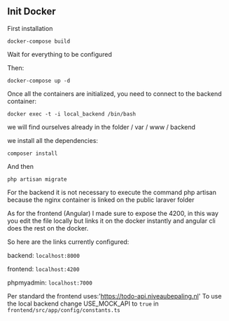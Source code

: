 ## Init Docker


First installation

`docker-compose build`

Wait for everything to be configured

Then:

`docker-compose up -d`

Once all the containers are initialized, you need to connect to the backend container:

`docker exec -t -i local_backend /bin/bash`

we will find ourselves already in the folder / var / www / backend

we install all the dependencies:

`composer install`

And then 

`php artisan migrate`

For the backend it is not necessary to execute the command php artisan because the nginx container is linked on the public laraver folder

As for the frontend (Angular) I made sure to expose the 4200, in this way you edit the file locally but links it on the docker instantly and angular cli does the rest on the docker.

So here are the links currently configured:

backend: `localhost:8000`

frontend: `localhost:4200`

phpmyadmin: `localhost:7000`

Per standard the frontend uses:'https://todo-api.niveaubepaling.nl' 
To use the local backend change USE_MOCK_API to `true` in `frontend/src/app/config/constants.ts`



